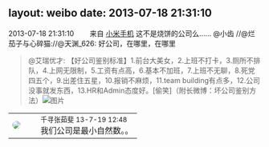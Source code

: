 layout: weibo
date: 2013-07-18 21:31:10
---
<meta name="referrer" content="no-referrer" />

2013-07-18 21:31:10  &nbsp;&nbsp;&nbsp;&nbsp;&nbsp;&nbsp; 来自 <a href="http://app.weibo.com/t/feed/22zMnn" rel="nofollow">小米手机</a>
这不是烧饼的公司么…… @小齿 //@烂茄子与心碎猫://@天渊_626: 好公司，在哪里，在哪里
>  @艾瑞优才: 【好公司鉴别标准】1.前台大美女，2.上班不打卡，3.厕所不排队，4.上网无限制，5.工资有点高，6.基本不加班，7.上班不无聊，8.死党四五个，9.出差住五星，10.报销不麻烦，11.team building有点多，12.公司没事就发东西，13.HR和Admin态度好。[偷笑]（附长微博：坏公司鉴别方法） ​​​
>  ![图片](https://ww2.sinaimg.cn/large/a84d2aacjw1e6qzkhf0wij20c80nl41u.jpg)

<table style="width: 100%;">
  <tr>
    <td style="width: 40px;"><img style="border-radius:50%" src="https://tva1.sinaimg.cn/crop.0.0.720.720.50/90b44f54jw8egd1zmjsu1j20k00k076x.jpg?KID=imgbed,tva&Expires=1624464144&ssig=pRvRUNNDoM"></td>
    <td colspan="2"><small>千寻张茹斐 13-7-19 12:48</small><br/>我们公司是最小自然数。。</td>
  </tr>
</table>
